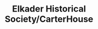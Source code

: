 ---
layout: repo
title: "Elkader Historical Society/CarterHouse"
id: 12144
permalink: repos/12144/
---